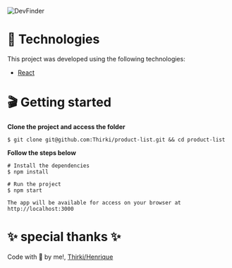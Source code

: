 ![DevFinder](https://user-images.githubusercontent.com/69635807/146056369-942aa248-5212-443e-a7ce-cebe61eeaa92.png)

# 📁 Technologies #
This project was developed using the following technologies:

* [React](https://reactjs.org/)

# 🎬 Getting started #
**Clone the project and access the folder**
~~~
$ git clone git@github.com:Thirki/product-list.git && cd product-list
~~~
**Follow the steps below**
~~~
# Install the dependencies
$ npm install
~~~

~~~
# Run the project
$ npm start
~~~

~~~
The app will be available for access on your browser at http://localhost:3000
~~~
# ✨ special thanks ✨ #
Code with 💜 by me!, [Thirki/Henrique](https://www.linkedin.com/in/henriquegomesdev/)
